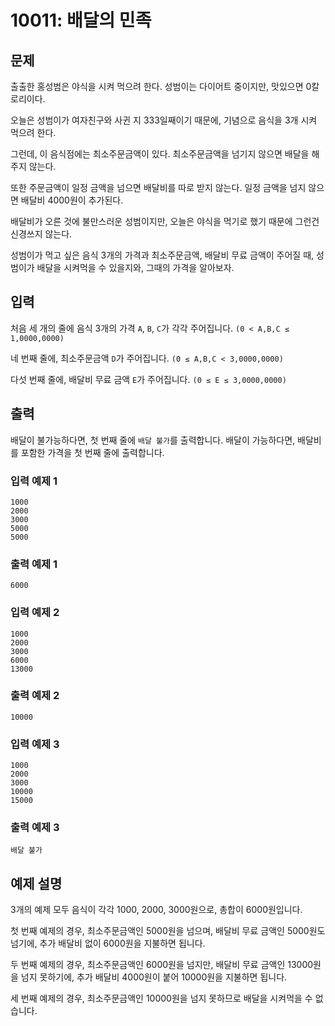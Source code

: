 # 10011: 배달의 민족

## 문제

출출한 홍성범은 야식을 시켜 먹으려 한다. 성범이는 다이어트 중이지만, 맛있으면 0칼로리이다.

오늘은 성범이가 여자친구와 사귄 지 333일째이기 때문에, 기념으로 음식을 3개 시켜 먹으려 한다.

그런데, 이 음식점에는 최소주문금액이 있다. 최소주문금액을 넘기지 않으면 배달을 해주지 않는다.

또한 주문금액이 일정 금액을 넘으면 배달비를 따로 받지 않는다. 일정 금액을 넘지 않으면 배달비 4000원이 추가된다.

배달비가 오른 것에 불만스러운 성범이지만, 오늘은 야식을 먹기로 했기 때문에 그런건 신경쓰지 않는다.

성범이가 먹고 싶은 음식 3개의 가격과 최소주문금액, 배달비 무료 금액이 주어질 때, 성범이가 배달을 시켜먹을 수 있을지와, 그때의 가격을 알아보자.

## 입력
처음 세 개의 줄에 음식 3개의 가격 `A`, `B`, `C`가 각각 주어집니다. `(0 < A,B,C ≤ 1,0000,0000)`

네 번째 줄에, 최소주문금액 `D`가 주어집니다. `(0 ≤ A,B,C < 3,0000,0000)`

다섯 번째 줄에, 배달비 무료 금액 `E`가 주어집니다. `(0 ≤ E ≤ 3,0000,0000)`

## 출력
배달이 불가능하다면, 첫 번째 줄에 `배달 불가`를 출력합니다.
배달이 가능하다면, 배달비를 포함한 가격을 첫 번째 줄에 출력합니다.

### 입력 예제 1
```
1000
2000
3000
5000
5000
```
### 출력 예제 1
```
6000
```

### 입력 예제 2
```
1000
2000
3000
6000
13000
```

### 출력 예제 2
```
10000
```

### 입력 예제 3
```
1000
2000
3000
10000
15000
```

### 출력 예제 3
```
배달 불가
```

## 예제 설명
3개의 예제 모두 음식이 각각 1000, 2000, 3000원으로, 총합이 6000원입니다.

첫 번째 예제의 경우, 최소주문금액인 5000원을 넘으며, 배달비 무료 금액인 5000원도 넘기에, 추가 배달비 없이 6000원을 지불하면 됩니다.

두 번째 예제의 경우, 최소주문금액인 6000원을 넘지만, 배달비 무료 금액인 13000원을 넘지 못하기에, 추가 배달비 4000원이 붙어 10000원을 지불하면 됩니다.

세 번째 예제의 경우, 최소주문금액인 10000원을 넘지 못하므로 배달을 시켜먹을 수 없습니다.
